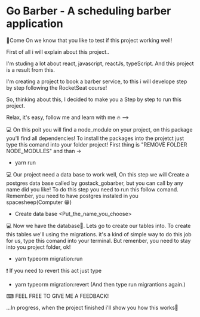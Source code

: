 # Go Barber - A scheduling barber application

🚀Come On we know that you like to test if this project working well! 

First of all i will explain about this project..

I'm studing a lot about react, javascript, reactJs, typeScript. And this project is a result from this.

I'm creating a project to book a barber service, to this i will develope step by step following the RocketSeat course!

So, thinking about this, I decided to make you a Step by step  to run this project.

Relax, it's easy, follow me and learn with me 🔥 -->  

💻 On this poit you will find a node_module on your project, on this package you'll find all dependencies!
To install the packages into the projetct just type this comand into your folder project! First thing is "REMOVE FOLDER NODE_MODULES" and than ->

* yarn run 

💻 Our project need a data base to work well, On this step we will Create a postgres data base called by gostack_gobarber, but you can call by any name did you like! To do this step you need to run this follow comand. Remember, you need to have postgres instaled in you spacesheep(Computer 😁)

* Create data base <Put_the_name_you_choose> 

💻 Now we have the database🙌. Lets go to create our tables into. To create this tables we'll using the migrations. it's a kind of simple way to do this job for us, type this comand into your terminal. But remenber, you need to stay into you project folder, ok!

 * yarn typeorm migration:run
  
 ❗ If you need to revert this act just type
 
 
 
 * yarn typeorm migration:revert  (And then type run migrantions again.)
 
 ⌨ FEEL FREE TO GIVE ME A FEEDBACK!
 
...In progress, when the project finished i'll show you how this works🚀
